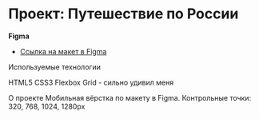 # Проект: Путешествие по России

**Figma**

* [Ссылка на макет в Figma](https://www.figma.com/file/5S2WSbEFL6awjVWJ0NWL8Q/Sprint-3_-Russia-_-desktop-mobile?node-id=28503%3A0)

Используемые технологии

HTML5
CSS3
Flexbox
Grid - сильно удивил меня

О проекте Мобильная вёрстка по макету в Figma. Контрольные точки: 320, 768, 1024, 1280px
